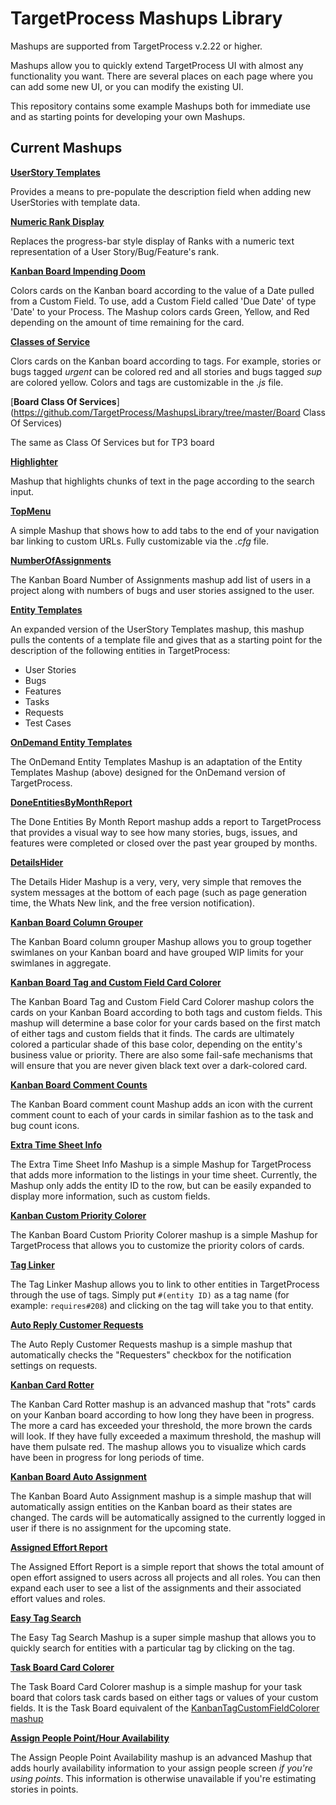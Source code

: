 TargetProcess Mashups Library
=============================

Mashups are supported from TargetProcess v.2.22 or higher.

Mashups allow you to quickly extend TargetProcess UI with almost any 
functionality you want. There are several places on each page 
where you can add some new UI, or you can modify the existing UI.

This repository contains some example Mashups both for immediate use 
and as starting points for developing your own Mashups.

Current Mashups
---------------


[**UserStory Templates**](https://github.com/TargetProcess/MashupsLibrary/tree/master/UserStory%20Templates)

Provides a means to pre-populate the description field when adding 
new UserStories with template data.


[**Numeric Rank Display**](https://github.com/TargetProcess/MashupsLibrary/tree/master/Numeric%20Rank%20Display)

Replaces the progress-bar style display of Ranks with a numeric 
text representation of a User Story/Bug/Feature's rank. 


[**Kanban Board Impending Doom**](https://github.com/TargetProcess/MashupsLibrary/tree/master/Kanban%20Board%20Impending%20Doom)

Colors cards on the Kanban board according to the value of a Date pulled from a Custom Field.  To use, add a Custom Field 
called 'Due Date' of type 'Date' to your Process.  The Mashup colors cards Green, Yellow, and Red depending on the amount 
of time remaining for the card. 


[**Classes of Service**](https://github.com/TargetProcess/MashupsLibrary/tree/master/ClassesOfServices)

Clors cards on the Kanban board according to tags.  For example, stories or bugs tagged _urgent_ can be colored red and 
all stories and bugs tagged _sup_ are colored yellow.  Colors and tags are customizable in the _.js_ file. 

[**Board Class Of Services**](https://github.com/TargetProcess/MashupsLibrary/tree/master/Board Class Of Services)

The same as Class Of Services but for TP3 board

[**Highlighter**](https://github.com/TargetProcess/MashupsLibrary/tree/master/Highlighter)

Mashup that highlights chunks of text in the page according to the search input. 


[**TopMenu**](https://github.com/TargetProcess/MashupsLibrary/tree/master/TopMenu)

A simple Mashup that shows how to add tabs to the end of your navigation bar linking to custom URLs.  Fully customizable 
via the _.cfg_ file.  


[**NumberOfAssignments**](https://github.com/TargetProcess/MashupsLibrary/tree/master/NumberOfAssignments)

The Kanban Board Number of Assignments mashup add list of users in a project along with numbers of bugs and user stories assigned to the user.


[**Entity Templates**](https://github.com/TargetProcess/MashupsLibrary/tree/master/NumberOfAssignments)

An expanded version of the UserStory Templates mashup, this mashup pulls 
the contents of a template file and gives that as a starting point 
for the description of the following entities in TargetProcess:

-   User Stories
-   Bugs
-   Features
-   Tasks
-   Requests
-   Test Cases


[**OnDemand Entity Templates**](https://github.com/TargetProcess/MashupsLibrary/OnDemand%20Entity%20TEmplates)

The OnDemand Entity Templates Mashup is an adaptation of the Entity Templates Mashup (above) designed for the OnDemand version of 
TargetProcess. 


[**DoneEntitiesByMonthReport**](https://github.com/TargetProcess/MashupsLibrary/tree/master/DoneEntitiesByMonthReport)

The Done Entities By Month Report mashup adds a report to TargetProcess that 
provides a visual way to see how many stories, bugs, issues, and features were 
completed or closed over the past year grouped by months.


[**DetailsHider**](https://github.com/TargetProcess/MashupsLibrary/tree/master/DetailsHider)

The Details Hider Mashup is a very, very, very simple that removes the system 
messages at the bottom of each page (such as page generation time, the Whats New link, 
and the free version notification). 


[**Kanban Board Column Grouper**](https://github.com/TargetProcess/MashupsLibrary/tree/master/Kanban%20Board%20Column%20Grouper)

The Kanban Board column grouper Mashup allows you to group together 
swimlanes on your Kanban board and have grouped WIP limits for your 
swimlanes in aggregate.  


[**Kanban Board Tag and Custom Field Card Colorer**](https://github.com/TargetProcess/MashupsLibrary/tree/master/KanbanTagCustomFieldColorer)

The Kanban Board Tag and Custom Field Card Colorer mashup colors the cards on your Kanban Board 
according to both tags and custom fields.  This mashup will determine a base color for your cards based on the 
first match of either tags and custom fields that it finds.  The cards are ultimately colored a particular shade of 
this base color, depending on the entity's business value or priority.  There are also some fail-safe mechanisms that 
will ensure that you are never given black text over a dark-colored card. 


[**Kanban Board Comment Counts**](https://github.com/TargetProcess/MashupsLibrary/tree/master/Kanban%20Board%20Comment%20Counts)

The Kanban Board comment count Mashup adds an icon with the current comment 
count to each of your cards in similar fashion as to the task and bug count 
icons. 


[**Extra Time Sheet Info**](https://github.com/TargetProcess/MashupsLibrary/tree/master/Extra%20Time%20Sheet%20Info)

The Extra Time Sheet Info Mashup is a simple Mashup for TargetProcess that adds
more information to the listings in your time sheet.  Currently, the Mashup only adds the entity 
ID to the row, but can be easily expanded to display more information, such as custom 
fields. 


[**Kanban Custom Priority Colorer**](https://github.com/TargetProcess/MashupsLibrary/tree/master/Kanban%20Custom%20Priority%20Colorer)

The Kanban Board Custom Priority Colorer mashup is a simple Mashup for TargetProcess that allows you to customize the 
priority colors of cards.  


[**Tag Linker**](https://github.com/TargetProcess/MashupsLibrary/tree/master/Tag%20Linker)

The Tag Linker Mashup allows you to link to other entities in TargetProcess through the use of tags.  Simply put `#(entity ID)` as a tag name 
(for example: `requires#208`) and clicking on the tag will take you to that entity. 


[**Auto Reply Customer Requests**](https://github.com/TargetProcess/MashupsLibrary/tree/master/Auto%20Reply%20Customer%20Requests)

The Auto Reply Customer Requests mashup is a simple mashup that automatically checks the "Requesters" checkbox for the notification settings on 
requests. 


[**Kanban Card Rotter**](https://github.com/TargetProcess/MashupsLibrary/tree/master/Kanban%20Card%20Rotter)

The Kanban Card Rotter mashup is an advanced mashup that "rots" cards on your Kanban board according to how long they have been in progress.  
The more a card has exceeded your threshold, the more brown the cards will look.  If they have fully exceeded a maximum threshold, the mashup 
will have them pulsate red.  The mashup allows you to visualize which cards have been in progress for long periods of time. 


[**Kanban Board Auto Assignment**](https://github.com/TargetProcess/MashupsLibrary/tree/master/Kanban%20Board%20Auto%20Assignment)

The Kanban Board Auto Assignment mashup is a simple mashup that will automatically assign entities on the Kanban board as their states 
are changed.  The cards will be automatically assigned to the currently logged in user if there is no assignment for the upcoming state. 


[**Assigned Effort Report**](https://github.com/TargetProcess/MashupsLibrary/tree/master/Assigned%20Effort%20Report)

The Assigned Effort Report is a simple report that shows the total amount of open effort assigned to users across all projects and all roles.  You can then expand each user to see 
a list of the assignments and their associated effort values and roles. 


[**Easy Tag Search**](https://github.com/TargetProcess/MashupsLibrary/tree/master/Easy%20Tag%20Search)

The Easy Tag Search Mashup is a super simple mashup that allows you to quickly search for entities with a particular tag by clicking on the tag.


[**Task Board Card Colorer**](https://github.com/TargetProcess/MashupsLibrary/tree/master/Task%20Board%20Card%20Colorer)

The Task Board Card Colorer mashup is a simple mashup for your task board that colors task cards based on either tags or values of your 
custom fields.  It is the Task Board equivalent of the [KanbanTagCustomFieldColorer mashup](https://github.com/TargetProcess/MashupsLibrary/tree/master/KanbanTagCustomFieldColorer)


[**Assign People Point/Hour Availability**](https://github.com/TargetProcess/MashupsLibrary/tree/master/Assign%20People%20Point%20Availability)

The Assign People Point Availability mashup is an advanced Mashup that adds hourly availability information to your assign people screen 
*if you're using points*.  This information is otherwise unavailable if you're estimating stories in points.
